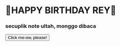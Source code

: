 <html lang="en">
  <head>
    <meta charset="UTF-8" />
    <meta name="viewport" content="width=device-width, initial-scale=1.0" />
    <title>Happy Birthday Rey dari Tibit</title>
    <link
      rel="stylesheet"
      href="https://cdnjs.cloudflare.com/ajax/libs/animate.css/4.1.1/animate.min.css"
    />
    <script src="https://cdn.tailwindcss.com"></script>
  </head>
  
  <body
    class="flex justify-center items-center h-screen"
    style="
      background-image: url(https://i.pinimg.com/736x/50/5e/8e/505e8eb54f13df32462afc23242e1bf7.jpg);
      background-repeat: no-repeat;
      background-size: cover;
    "
  >
    <div
      class="border bg-white rounded-xl px-10 border-4 border-gray-300 py-8 shadow-lg shadow-red-300 text-center animate__animated animate__backInDown m-10 w-98"
      id="kartu"
    >
      <h1 class="text-3xl">🎉HAPPY BIRTHDAY REY🎉</h1>
      <h3
        class="text-10xl font-bold text-red-500 animate__animated animate__infinite animate__pulse"
      >
        secuplik note ultah, monggo dibaca
      </h3>
      <button
        href="Buat Rey dari Tibit.html"
        class="animate__animated animate__delay-1s animate__tada p-2 bg-red-600 text-white rounded mt-5 hover:bg-red-900 transition ease-in w-full"
        onclick="ubahKartu()"
      >
        Click me-ow, please!
      </button>
    </div>
    <script src="https://cdn.jsdelivr.net/npm/@tsparticles/confetti@3.0.3/tsparticles.confetti.bundle.min.js"></script>
    <script>
      let kartu = document.getElementById("kartu");
      function ubahKartu() {
        kartu.innerHTML = `<h1 class="font-semibold text-wrap animate__animated animate__zoomIn">Barakallah fii umrik, Rey! AYEE, ada yang nambah umur nihh? Firstt, gw mau mengapresiasi semua kerja keras dan pencapaian lu sampai detik ini, honestly, you're SO cool, Rey. Oh ya IMO, you are such a good (silly) friend too, hahaha you should know thatt. So, here I'm really gonna pray for you (AAMIINKAN LOHYA), semogaa tahun ini makin banyak kebahagiaan, segala urusan maupun rezeki lancar, dan segala impian jadi kenyataan, there must be a big dream that you're chasing, and you have to believe that you can be whatever you want. Semoga panjang umur, sehat selalu (kalau lagi capek, tolong istirahat yang cukup, ok, you also need happiness, rest, and care) Semoga kita bisa terus seru-seruan bareng, dan saling dukung, ya! Masih banyak lagi do'a terbaik dari gw yang gabisa gw ketik disini, karena bakal panjang BANGET. Gw, kita semua, very proud of you, Rey. Once again, HAPPY HAPPY B'DAY YAA! KITA SEMUA SAYANG REY 🎉🎂<h1>
        <h2 class="mt-3 animate__animated animate__fadeIn">- Dari: Tibit -</h2>
        <button onclick="refresh()" class="animate__animated animate__delay-1s animate__tada p-2 bg-slate-600 text-white rounded mt-5 hover:bg-slate-900 transition ease-in w-15000">SENYUUUMMM  :D</button>
          `;
      }
      confetti({
        particleCount: 200,
        spread: 70,
        origin: { y: 0.6 },
      });
      function refresh() {
        location.reload();
      }
    </script>
  </body>
